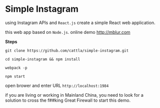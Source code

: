 # Simple Instagram

using Instagram APIs and `React.js` create a simple React web application.

this web app based on `Node.js`. online demo http://mblur.com

**Steps**

```
git clone https://github.com/cattla/simple-instagram.git

cd simple-instagram && npm install

webpack -p

npm start

```



open brower and enter URL `http://localhost:1984`

if you are living or working in Mainland China, you need to look for a solution to cross the f##king Great Firewall to start this demo.
